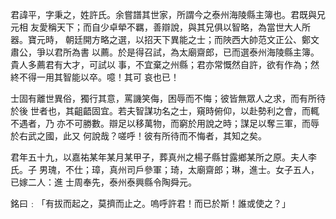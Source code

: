 君諱平，字秉之，姓許氏。余嘗譜其世家，所謂今之泰州海陵縣主簿也。君既與兄元相
友愛稱天下；而自少卓犖不羈，善辯說，與其兄俱以智略，為當世大人所器。寶元時，
朝廷開方略之選，以招天下異能之士；而陜西大帥范文正公、鄭文肅公，爭以君所為書
以薦。於是得召試，為太廟齋郎，已而選泰州海陵縣主簿。貴人多薦君有大才，可試以
事，不宜棄之州縣；君亦常慨然自許，欲有作為；然終不得一用其智能以卒。噫！其可
哀也已！

士固有離世異俗，獨行其意，罵譏笑侮，困辱而不悔；彼皆無眾人之求，而有所待於後
世者也，其齟齬固宜。若夫智謀功名之士，窺時俯仰，以赴勢利之會，而輒不遇者，乃
亦不可勝數。辯足以移萬物，而窮於用說之時；謀足以奪三軍，而辱於右武之國，此又
何說哉？嗟呼！彼有所待而不悔者，其知之矣。

君年五十九，以嘉祐某年某月某甲子，葬真州之楊子縣甘露鄉某所之原。夫人李氏。子
男瑰，不仕；璋，真州司戶參軍；琦，太廟齋郎；琳，進士。女子五人，已嫁二人：進
士周奉先，泰州泰興縣令陶舜元。

銘曰﹕「有拔而起之，莫擠而止之。嗚呼許君！而已於斯！誰或使之？」

